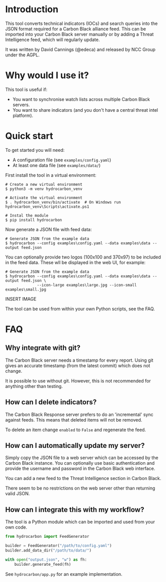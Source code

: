 # Introduction

This tool converts technical indicators (IOCs) and search queries into the
JSON format required for a Carbon Black alliance feed.  This can be imported
into your Carbon Black server manually or by adding a Threat Intelligence
feed, which will regularly update.

It was written by David Cannings (@edeca) and released by NCC Group under
the AGPL.

# Why would I use it?

This tool is useful if:

* You want to synchronise watch lists across multiple Carbon Black servers.
* You want to share indicators (and you don't have a central threat intel platform).

# Quick start

To get started you will need:

* A configuration file (see `examples/config.yaml`)
* At least one data file (see `examples/data/`)

First install the tool in a virtual environment:

```
# Create a new virtual environment
$ python3 -m venv hydrocarbon_venv

# Activate the virtual environment
$ . hydrocarbon_venv/bin/activate  # On Windows run hydrocarbon_venv\Scripts\activate.ps1

# Instal the module
$ pip install hydrocarbon 
```

Now generate a JSON file with feed data:

```
# Generate JSON from the example data 
$ hydrocarbon --config examples\config.yaml --data examples\data --output feed.json
```

You can optionally provide two logos (100x100 and 370x97) to be included in
the feed data.  These wll be displayed in the web UI, for example:

```
# Generate JSON from the example data 
$ hydrocarbon --config examples\config.yaml --data examples\data --output feed.json \
              --icon-large examples\large.jpg --icon-small examples\small.jpg
```

INSERT IMAGE 

The tool can be used from within your own Python scripts, see the FAQ.

# FAQ

## Why integrate with git?

The Carbon Black server needs a timestamp for every report.  Using git gives 
an accurate timestamp (from the latest commit) which does not change.

It is possible to use without git.  However, this is not recommended for
anything other than testing.

## How can I delete indicators?

The Carbon Black Response server prefers to do an 'incremental' sync against 
feeds.  This means that deleted items will not be removed.

To delete an item change `enabled` to `False` and regenerate the feed.

## How can I automatically update my server?

Simply copy the JSON file to a web server which can be accessed by the Carbon
Black instance.  You can optionally use basic authentication and provide the
username and password in the Carbon Black web interface.

You can add a new feed to the Threat Intelligence section in Carbon Black.

There seem to be no restrictions on the web server other than returning valid
JSON.

## How can I integrate this with my workflow?

The tool is a Python module which can be imported and used from your own code.

```python
from hydrocarbon import FeedGenerator

builder = FeedGenerator("/path/to/config.yaml")
builder.add_data_dir("/path/to/data/")

with open("output.json", "w") as fh:
    builder.generate_feed(fh)
```

See `hydrocarbon/app.py` for an example implementation. 